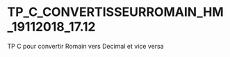 # TP_C_CONVERTISSEURROMAIN_HM_19112018_17.12
TP C pour convertir Romain vers Decimal et vice versa 
